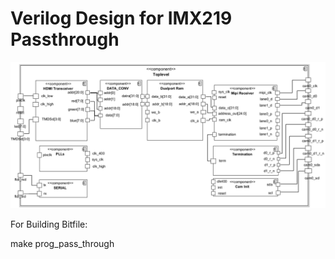 # Verilog Design for IMX219 Passthrough

![Stereo Ninja Logo FPGA](Toplevel.png)

For Building Bitfile:

make prog_pass_through 
